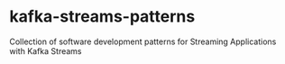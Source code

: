 # kafka-streams-patterns
Collection of software development patterns for Streaming Applications with Kafka Streams
